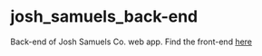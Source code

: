 # josh_samuels_back-end
Back-end of Josh Samuels Co. web app. Find the front-end [here](https://github.com/pasebukky/Josh-Samuels-Frontend)
